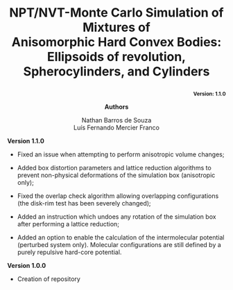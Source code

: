 # <p align="center">NPT/NVT-Monte Carlo Simulation of Mixtures of <br>Anisomorphic Hard Convex Bodies: <br>Ellipsoids of revolution, Spherocylinders, and Cylinders</p>
<p align="right"><b><sub>Version: 1.1.0</sub></b></p>

<p align="center"><b>Authors</b></p>
<p align="center">
Nathan Barros de Souza<br>
Luís Fernando Mercier Franco<br></p>

**Version 1.1.0**

- Fixed an issue when attempting to perform anisotropic volume changes;

- Added box distortion parameters and lattice reduction algorithms to prevent non-physical deformations of the simulation box (anisotropic only);

- Fixed the overlap check algorithm allowing overlapping configurations (the disk-rim test has been severely changed);

- Added an instruction which undoes any rotation of the simulation box after performing a lattice reduction;

- Added an option to enable the calculation of the intermolecular potential (perturbed system only). Molecular configurations are still defined by a purely repulsive hard-core potential.

**Version 1.0.0**

- Creation of repository
